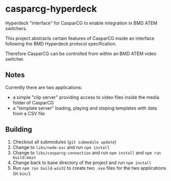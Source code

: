 # casparcg-hyperdeck
Hyperdeck "interface" for CasparCG to enable integration in BMD ATEM switchers.

This project abstracts certain features of CasparCG inside an interface following the BMD Hyperdeck protocol specification.

Therefore CasparCG can be controlled from within an BMD ATEM video switcher.

## Notes

Currently there are two applications:
- a simple "clip server" providing access to video files inside the media folder of CasparCG
- a "template server" loading, playing and stoping templates with data from a CSV file

## Building

1. Checkout all submodules (`git submodule update`)
2. Change to `libs/node-osc` and run `npm install`
3. Change to `libs/casparcg-connection` and run `npm install` and `npm run build:main`
4. Change back to base directory of the project and run `npm install`
5. Run `npm run build-win32` to create two `.exe` files for the two applications (in `bin/`)
